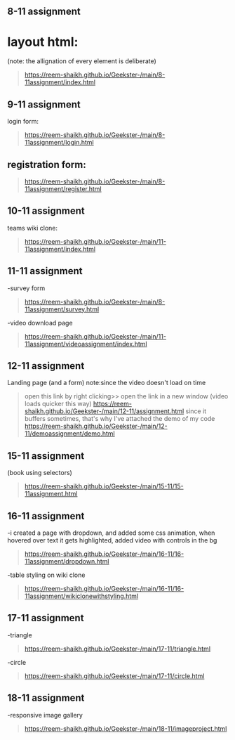 


<!-- #assignment website prebootcamp:
>https://reem-shaikh.github.io/Geekster-/html/Foodapp.html/index.html -->

## 8-11 assignment
# layout html: 
(note: the allignation of every element is deliberate)
>https://reem-shaikh.github.io/Geekster-/main/8-11assignment/index.html

## 9-11 assignment
login form:
>https://reem-shaikh.github.io/Geekster-/main/8-11assignment/login.html

## registration form:
>https://reem-shaikh.github.io/Geekster-/main/8-11assignment/register.html


## 10-11 assignment 
teams wiki clone:
>https://reem-shaikh.github.io/Geekster-/main/11-11assignment/index.html

## 11-11 assignment 
-survey form 
>https://reem-shaikh.github.io/Geekster-/main/8-11assignment/survey.html


-video download page
>https://reem-shaikh.github.io/Geekster-/main/11-11assignment/videoassignment/index.html 


## 12-11 assignment
Landing page (and a form) 
note:since the video doesn't load on time
>open this link by right clicking>> open the link in a new window (video loads quicker this way)
> https://reem-shaikh.github.io/Geekster-/main/12-11/assignment.html
>since it buffers sometimes, that's why I've attached the demo of my code
> https://reem-shaikh.github.io/Geekster-/main/12-11/demoassignment/demo.html

<!-- test 14-11
https://reem-shaikh.github.io/Geekster-/test/14-11formtest.html
-->

## 15-11 assignment 
(book using selectors)
> https://reem-shaikh.github.io/Geekster-/main/15-11/15-11assignment.html

## 16-11 assignment
-i created a page with dropdown, and added some css animation, when hovered over text it gets highlighted, added video with controls in the bg
>https://reem-shaikh.github.io/Geekster-/main/16-11/16-11assignment/dropdown.html

-table styling on wiki clone
>https://reem-shaikh.github.io/Geekster-/main/16-11/16-11assignment/wikiclonewithstyling.html

## 17-11 assignment
-triangle
>https://reem-shaikh.github.io/Geekster-/main/17-11/triangle.html

-circle 
>https://reem-shaikh.github.io/Geekster-/main/17-11/circle.html

## 18-11 assignment
-responsive image gallery 
>https://reem-shaikh.github.io/Geekster-/main/18-11/imageproject.html


<!-- micro dev tools: 
launch instance
got to live server: 127.0.0.1:5000/ which is the root and navigate to your file


(edge and vscode owned by microsoft) -->
